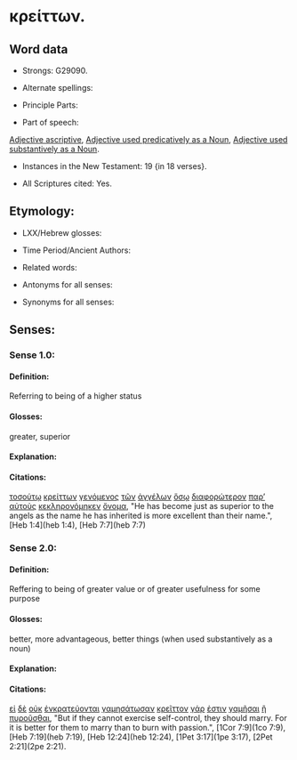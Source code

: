 # κρείττων.

<!-- Status: S2=Needs2ndReview -->
<!-- Lexica used for edits: BDAG, FFM, LN, BN, A-S -->

## Word data

* Strongs: G29090.


* Alternate spellings:

* Principle Parts: 

* Part of speech: 

[Adjective ascriptive](http://ugg.readthedocs.io/en/latest/adjective_ascriptive.html),
[Adjective used predicatively as a Noun](http://ugg.readthedocs.io/en/latest/noun_predicate_adj.html),
[Adjective used substantively as a Noun](http://ugg.readthedocs.io/en/latest/noun_substantive_adj.html).

* Instances in the New Testament: 19 {in 18 verses}.

* All Scriptures cited: Yes.

## Etymology: 

* LXX/Hebrew glosses: 

* Time Period/Ancient Authors: 

* Related words: 

* Antonyms for all senses:

* Synonyms for all senses: 

## Senses:

### Sense 1.0:

#### Definition: 

Referring to being of a higher status 

#### Glosses:

greater, superior

#### Explanation:

#### Citations:

[τοσούτῳ](../G51180/01.md) [κρείττων](../G99999/01.md) [γενόμενος](../G10960/01.md) [τῶν](../G35880/01.md) [ἀγγέλων](../G00320/01.md) [ὅσῳ](../G37450/01.md) [διαφορώτερον](../G13135/01.md) [παρ’](../G38440/01.md) [αὐτοὺς](../G08460/01.md) [κεκληρονόμηκεν](../G28160/01.md) [ὄνομα](../G36860/01.md), 
"He has become just as superior to the angels as the name he has inherited is more excellent than their name.", 
[Heb 1:4](heb 1:4),  [Heb 7:7](heb 7:7)


### Sense 2.0:

#### Definition: 

Reffering to being of greater value or of greater usefulness for some purpose

#### Glosses:

better, more advantageous, better things (when used substantively as a noun) 

#### Explanation:

#### Citations:

[εἰ](../G14870/01.md) [δὲ](../G11610/01.md) [οὐκ](../G37560/01.md) [ἐνκρατεύονται](../G14670/01.md) [γαμησάτωσαν](../G10600/01.md) [κρεῖττον](../G99999/01.md) [γάρ](../G10630/01.md) [ἐστιν](../G99999/01.md) [γαμῆσαι](../G10600/01.md) [ἢ](../G22280/01.md) [πυροῦσθαι](../G44480/01.md), 
"But if they cannot exercise self-control, they should marry. For it is better for them to marry than to burn with passion.", 
[1Cor 7:9](1co 7:9), [Heb 7:19](heb 7:19), [Heb 12:24](heb 12:24), [1Pet 3:17](1pe 3:17),  [2Pet 2:21](2pe 2:21).

